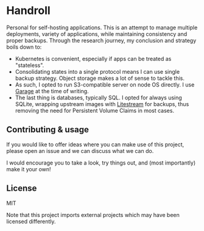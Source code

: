 # Handroll

Personal for self-hosting applications. This is an attempt to manage multiple deployments, variety of applications, while maintaining consistency and proper backups. Through the research journey, my conclusion and strategy boils down to:

- Kubernetes is convenient, especially if apps can be treated as "stateless".
- Consolidating states into a single protocol means I can use single backup strategy. Object storage makes a lot of sense to tackle this.
- As such, I opted to run S3-compatible server on node OS directly. I use [Garage](https://garagehq.deuxfleurs.fr) at the time of writing.
- The last thing is databases, typically SQL. I opted for always using SQLite, wrapping upstream images with [Litestream](https://litestream.io) for backups, thus removing the need for Persistent Volume Claims in most cases.

## Contributing & usage

If you would like to offer ideas where you can make use of this project, please open an issue and we can discuss what we can do.

I would encourage you to take a look, try things out, and (most importantly) make it your own!


## License

MIT

Note that this project imports external projects which may have been licensed differently.

